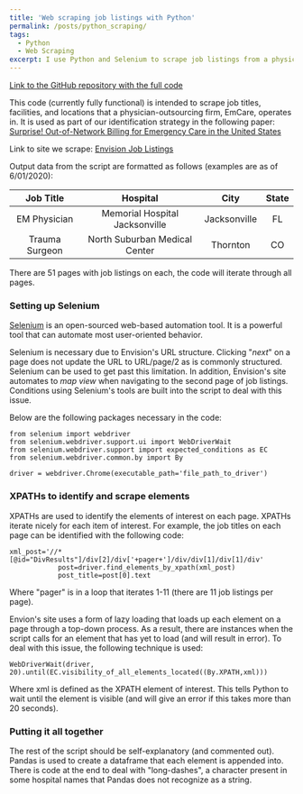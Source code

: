```yaml
---
title: 'Web scraping job listings with Python'
permalink: /posts/python_scraping/
tags:
  - Python
  - Web Scraping
excerpt: I use Python and Selenium to scrape job listings from a physician-outsourcing firm.
---
```


[Link to the GitHub repository with the full code](https://github.com/NathanShekita/Job_Listing_Scrape)

This code (currently fully functional) is intended to scrape job titles, facilities, and locations that a physician-outsourcing firm, EmCare, operates in. It is used as part of our identification strategy in the following paper: [Surprise! Out-of-Network Billing for Emergency Care in the United States](https://www.journals.uchicago.edu/doi/abs/10.1086/708819)

Link to site we scrape: [Envision Job Listings](https://www.envisionphysicianservices.com/find-a-career/clinical-job-search?positiontype=225180003#JobList)

Output data from the script are formatted as follows (examples are as of 6/01/2020):

| Job Title  | Hospital | City | State |
| :---: | :---: | :---: | :---: |
| EM Physician  | Memorial Hospital Jacksonville  | Jacksonville  | FL  |
| Trauma Surgeon  | North Suburban Medical Center  | Thornton  | CO  |

There are 51 pages with job listings on each, the code will iterate through all pages.

### Setting up Selenium
[Selenium](https://selenium-python.readthedocs.io/) is an open-sourced web-based automation tool. It is a powerful tool that can automate most user-oriented behavior.

Selenium is necessary due to Envision's URL structure. Clicking "*next*" on a page does not update the URL to URL/page/2 as is commonly structured. Selenium can be used to get past this limitation. In addition, Envision's site automates to *map view* when navigating to the second page of job listings. Conditions using Selenium's tools are built into the script to deal with this issue.

Below are the following packages necessary in the code:

```
from selenium import webdriver
from selenium.webdriver.support.ui import WebDriverWait
from selenium.webdriver.support import expected_conditions as EC
from selenium.webdriver.common.by import By

driver = webdriver.Chrome(executable_path='file_path_to_driver')
```

### XPATHs to identify and scrape elements
XPATHs are used to identify the elements of interest on each page. XPATHs iterate nicely for each item of interest. For example, the job titles on each page can be identified with the following code:

```
xml_post='//*[@id="DivResults"]/div[2]/div['+pager+']/div/div[1]/div[1]/div'
            post=driver.find_elements_by_xpath(xml_post)
            post_title=post[0].text
```
Where "pager" is in a loop that iterates 1-11 (there are 11 job listings per page). 

Envion's site uses a form of lazy loading that loads up each element on a page through a top-down process. As a result, there are instances when the script calls for an element that has yet to load (and will result in error). To deal with this issue, the following technique is used:

```
WebDriverWait(driver, 20).until(EC.visibility_of_all_elements_located((By.XPATH,xml)))
```
Where xml is defined as the XPATH element of interest. This tells Python to wait until the element is visible (and will give an error if this takes more than 20 seconds).

### Putting it all together
The rest of the script should be self-explanatory (and commented out). Pandas is used to create a dataframe that each element is appended into. There is code at the end to deal with "long-dashes", a character present in some hospital names that Pandas does not recognize as a string. 
